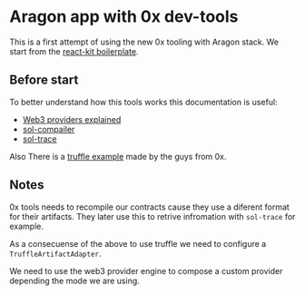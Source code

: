 # Aragon app with 0x dev-tools

This is a first attempt of using the new 0x tooling with Aragon stack. We start from the [react-kit boilerplate](https://github.com/aragon/aragon-react-kit-boilerplate).

## Before start

To better understand how this tools works this documentation is useful:

- [Web3 providers explained](https://0x.org/wiki#Web3-Provider-Explained)
- [sol-compailer](https://0x.org/docs/sol-compiler#introduction)
- [sol-trace](https://0x.org/docs/sol-trace)

Also There is a [truffle example](https://github.com/0xProject/dev-tools-truffle-example) made by the guys from 0x.

## Notes

0x tools needs to recompile our contracts cause they use a diferent format for their artifacts. They later use this to retrive infromation with `sol-trace` for example.

As a consecuense of the above to use truffle we need to configure a `TruffleArtifactAdapter`.

We need to use the web3 provider engine to compose a custom provider depending the mode we are using.
